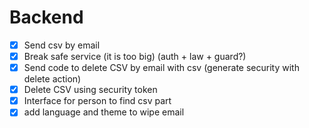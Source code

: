 # Backend
- [x] Send csv by email
- [x] Break safe service (it is too big) (auth + law + guard?)
- [x] Send code to delete CSV by email with csv (generate security with delete action)
- [x] Delete CSV using security token
- [x] Interface for person to find csv part
- [x] add language and theme to wipe email
